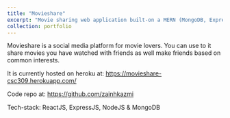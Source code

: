 ```yaml
---
title: "Movieshare"
excerpt: "Movie sharing web application built-on a MERN (MongoDB, ExpressJS, ReactJs, NodeJS) stack <br/><img src='/images/movieshare.png'/>"
collection: portfolio
---
```


Movieshare is a social media platform for movie lovers. You can use to it share movies you have watched with friends as well make friends based
on common interests. 

It is currently hosted on heroku at: https://movieshare-csc309.herokuapp.com/ 

Code repo at: https://github.com/zainhkazmi

Tech-stack: ReactJS, ExpressJS, NodeJS & MongoDB


